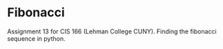 # Fibonacci
Assignment 13 for CIS 166 (Lehman College CUNY). 
Finding the fibonacci sequence in python.
